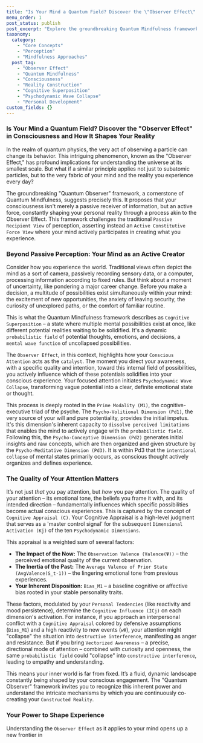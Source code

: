 ```yaml
---
title: "Is Your Mind a Quantum Field? Discover the \"Observer Effect\" in Consciousness and How It Shapes Your Reality"
menu_order: 1
post_status: publish
post_excerpt: "Explore the groundbreaking Quantum Mindfulness framework, which posits that your consciousness actively shapes your reality through an 'Observer Effect.' Learn how conscious attention 'collapses' a 'cognitive superposition' of possibilities into your lived experience, empowering you to cultivate a more intentional and fulfilling inner world."
taxonomy:
  category:
    - "Core Concepts"
    - "Perception"
    - "Mindfulness Approaches"
  post_tag:
    - "Observer Effect"
    - "Quantum Mindfulness"
    - "Consciousness"
    - "Reality Construction"
    - "Cognitive Superposition"
    - "Psychodynamic Wave Collapse"
    - "Personal Development"
custom_fields: {}
---
```


### Is Your Mind a Quantum Field? Discover the "Observer Effect" in Consciousness and How It Shapes Your Reality

In the realm of quantum physics, the very act of observing a particle can change its behavior. This intriguing phenomenon, known as the "Observer Effect," has profound implications for understanding the universe at its smallest scale. But what if a similar principle applies not just to subatomic particles, but to the very fabric of your mind and the reality you experience every day?

The groundbreaking "Quantum Observer" framework, a cornerstone of Quantum Mindfulness, suggests precisely this. It proposes that your consciousness isn't merely a passive receiver of information, but an active force, constantly shaping your personal reality through a process akin to the Observer Effect. This framework challenges the traditional `Passive Recipient View` of perception, asserting instead an `Active Constitutive Force View` where your mind actively participates in creating what you experience.

### Beyond Passive Perception: Your Mind as an Active Creator

Consider how you experience the world. Traditional views often depict the mind as a sort of camera, passively recording sensory data, or a computer, processing information according to fixed rules. But think about a moment of uncertainty, like pondering a major career change. Before you make a decision, a multitude of possibilities exist simultaneously within your mind: the excitement of new opportunities, the anxiety of leaving security, the curiosity of unexplored paths, or the comfort of familiar routine.

This is what the Quantum Mindfulness framework describes as `Cognitive Superposition` – a state where multiple mental possibilities exist at once, like different potential realities waiting to be solidified. It's a dynamic `probabilistic field` of potential thoughts, emotions, and decisions, a `mental wave function` of uncollapsed possibilities.

The `Observer Effect`, in this context, highlights how your `Conscious Attention` acts as the `catalyst`. The moment you direct your awareness, with a specific quality and intention, toward this internal field of possibilities, you actively influence which of these potentials solidifies into your conscious experience. Your focused attention initiates `Psychodynamic Wave Collapse`, transforming vague potential into a clear, definite emotional state or thought.

This process is deeply rooted in the `Prime Modality (M1)`, the cognitive-executive triad of the psyche. The `Psycho-Volitional Dimension (Pd1)`, the very source of your will and pure potentiality, provides the initial impetus. It's this dimension's inherent capacity to `dissolve perceived limitations` that enables the mind to actively engage with the `probabilistic field`. Following this, the `Psycho-Conceptive Dimension (Pd2)` generates initial insights and raw concepts, which are then organized and given structure by the `Psycho-Meditative Dimension (Pd3)`. It is within Pd3 that the `intentional collapse` of mental states primarily occurs, as conscious thought actively organizes and defines experience.

### The Quality of Your Attention Matters

It’s not just *that* you pay attention, but *how* you pay attention. The quality of your attention – its emotional tone, the beliefs you frame it with, and its intended direction – fundamentally influences which specific possibilities become actual conscious experiences. This is captured by the concept of `Cognitive Appraisal (C)`. Your Cognitive Appraisal is a high-level judgment that serves as a 'master control signal' for the subsequent `Dimensional Activation (Kj)` of the ten `Psychodynamic Dimensions`.

This appraisal is a weighted sum of several factors:
*   **The Impact of the Now:** The `Observation Valence (Valence(Ψ))` – the perceived emotional quality of the current observation.
*   **The Inertia of the Past:** The `Average Valence of Prior State (AvgValence(S_t-1))` – the lingering emotional tone from previous experiences.
*   **Your Inherent Disposition:** `Bias_M1` – a baseline cognitive or affective bias rooted in your stable personality traits.

These factors, modulated by your `Personal Tendencies` (like reactivity and mood persistence), determine the `Cognitive Influence (ICj)` on each dimension's activation. For instance, if you approach an interpersonal conflict with a `Cognitive Appraisal` colored by defensive assumptions (`Bias_M1`) and a high reactivity to new events (`wΨ`), your attention might "collapse" the situation into `destructive interference`, manifesting as anger and resistance. But if you bring `Vectorized Awareness` – a precise, directional mode of attention – combined with curiosity and openness, the same `probabilistic field` could "collapse" into `constructive interference`, leading to empathy and understanding.

This means your inner world is far from fixed. It’s a fluid, dynamic landscape constantly being shaped by your conscious engagement. The "Quantum Observer" framework invites you to recognize this inherent power and understand the intricate mechanisms by which you are continuously co-creating your `Constructed Reality`.

### Your Power to Shape Experience

Understanding the `Observer Effect` as it applies to your mind opens up a new frontier in
